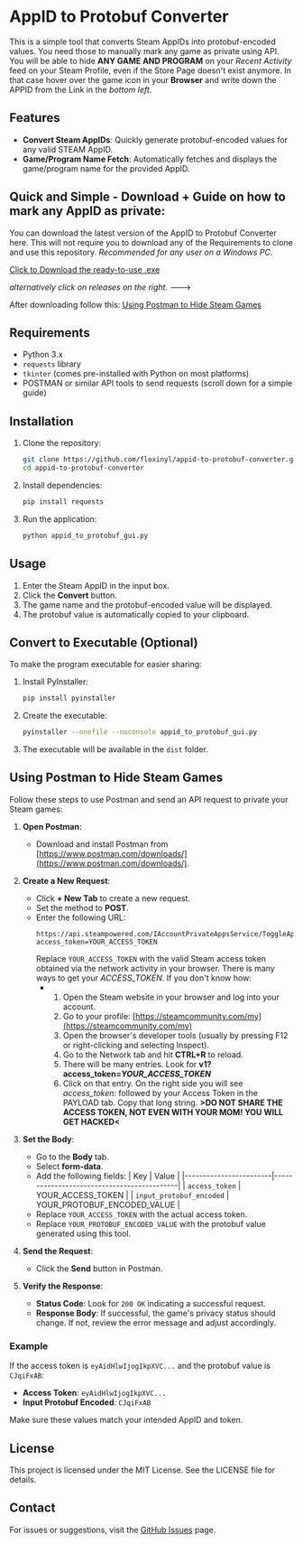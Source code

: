 # AppID to Protobuf Converter

This is a simple tool that converts Steam AppIDs into protobuf-encoded values. You need those to manually mark any game as private using API. You will be able to hide **ANY GAME AND PROGRAM** on your *Recent Activity* feed on your Steam Profile, even if the Store Page doesn't exist anymore. In that case hover over the game icon in your **Browser** and write down the APPID from the Link in the *bottom left*.

## Features

- **Convert Steam AppIDs**: Quickly generate protobuf-encoded values for any valid STEAM AppID.
- **Game/Program Name Fetch**: Automatically fetches and displays the game/program name for the provided AppID.

## Quick and Simple - Download + Guide on how to mark any AppID as private:

You can download the latest version of the AppID to Protobuf Converter here.
This will not require you to download any of the Requirements to clone and use this repository.
*Recommended for any user on a Windows PC.*

[Click to Download the ready-to-use .exe](https://github.com/floxinyl/appid-to-protobuf-converter/releases/latest/download/appid_to_protobuf_gui.exe)

*alternatively click on releases on the right.* --->

After downloading follow this: [Using Postman to Hide Steam Games](https://github.com/floxinyl/appid-to-protobuf-converter/tree/main?tab=readme-ov-file#using-postman-to-hide-steam-games)

## Requirements

- Python 3.x
- `requests` library
- `tkinter` (comes pre-installed with Python on most platforms)
- POSTMAN or similar API tools to send requests (scroll down for a simple guide)

## Installation

1. Clone the repository:
   ```bash
   git clone https://github.com/floxinyl/appid-to-protobuf-converter.git
   cd appid-to-protobuf-converter
   ```
2. Install dependencies:
   ```bash
   pip install requests
   ```
3. Run the application:
   ```bash
   python appid_to_protobuf_gui.py
   ```

## Usage

1. Enter the Steam AppID in the input box.
2. Click the **Convert** button.
3. The game name and the protobuf-encoded value will be displayed.
4. The protobuf value is automatically copied to your clipboard.

## Convert to Executable (Optional)

To make the program executable for easier sharing:

1. Install PyInstaller:
   ```bash
   pip install pyinstaller
   ```
2. Create the executable:
   ```bash
   pyinstaller --onefile --noconsole appid_to_protobuf_gui.py
   ```
3. The executable will be available in the `dist` folder.

## Using Postman to Hide Steam Games

Follow these steps to use Postman and send an API request to private your Steam games:

1. **Open Postman**:
   - Download and install Postman from [https://www.postman.com/downloads/](https://www.postman.com/downloads/).

2. **Create a New Request**:
   - Click **+ New Tab** to create a new request.
   - Set the method to **POST**.
   - Enter the following URL:
     ```
     https://api.steampowered.com/IAccountPrivateAppsService/ToggleAppPrivacy/v1?access_token=YOUR_ACCESS_TOKEN
     ```
     Replace `YOUR_ACCESS_TOKEN` with the valid Steam access token obtained via the network activity in your browser.
     There is many ways to get your *ACCESS_TOKEN*. If you don't know how:
     - 1. Open the Steam website in your browser and log into your account.
       2. Go to your profile: [https://steamcommunity.com/my](https://steamcommunity.com/my)
       3. Open the browser's developer tools (usually by pressing F12 or right-clicking and selecting Inspect).
       4. Go to the Network tab and hit **CTRL+R** to reload.
       5. There will be many entries. Look for **v1?access_token=*YOUR_ACCESS_TOKEN***
       6. Click on that entry. On the right side you will see *access_token:* followed by your Access Token in the PAYLOAD tab. Copy that long string.
          **>DO NOT SHARE THE ACCESS TOKEN, NOT EVEN WITH YOUR MOM! YOU WILL GET HACKED<**

3. **Set the Body**:
   - Go to the **Body** tab.
   - Select **form-data**.
   - Add the following fields:
     | Key                    | Value                                      |
     |------------------------|--------------------------------------------|
     | `access_token`         | YOUR_ACCESS_TOKEN                         |
     | `input_protobuf_encoded` | YOUR_PROTOBUF_ENCODED_VALUE               |
   - Replace `YOUR_ACCESS_TOKEN` with the actual access token.
   - Replace `YOUR_PROTOBUF_ENCODED_VALUE` with the protobuf value generated using this tool.

4. **Send the Request**:
   - Click the **Send** button in Postman.

5. **Verify the Response**:
   - **Status Code**: Look for `200 OK` indicating a successful request.
   - **Response Body**: If successful, the game's privacy status should change. If not, review the error message and adjust accordingly.

### Example
If the access token is `eyAidHlwIjogIkpXVC...` and the protobuf value is `CJqiFxAB`:
- **Access Token**: `eyAidHlwIjogIkpXVC...`  
- **Input Protobuf Encoded**: `CJqiFxAB`  

Make sure these values match your intended AppID and token.

## License

This project is licensed under the MIT License. See the LICENSE file for details.

## Contact

For issues or suggestions, visit the [GitHub Issues](https://github.com/floxinyl/appid-to-protobuf-converter/issues) page.

